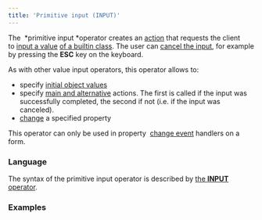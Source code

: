 ```yaml
---
title: 'Primitive input (INPUT)'
---
```


The  *primitive input *operator creates an [action](Actions.md) that requests the client to [input a value](Value_input.md) [of a builtin class](Built-in_classes.md). The user can [cancel the input](Value_input.md#Valueinput-result), for example by pressing the **ESC** key on the keyboard.

As with other value input operators, this operator allows to:

-   specify [initial object values](Value_input.md#Valueinput-initial)
-   specify [main and alternative](Value_input.md#Valueinput-result) actions. The first is called if the input was successfully completed, the second if not (i.e. if the input was canceled).
-   [change](Value_input.md#Valueinput-initial) a specified property

This operator can only be used in property  [change event](Form_events.md#Formevents-property) handlers on a form.

### Language

The syntax of the primitive input operator is described by [the **INPUT** operator](INPUT_operator.md).

### Examples

